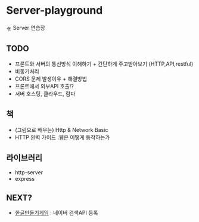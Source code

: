 # Server-playground
🛸 Server 연습장

## TODO

- 프론트와 서버의 통신방식 이해하기 + 간단하게 주고받아보기 (HTTP,API,restful)
- 비동기처리
- CORS 문제 발생이유 + 해결방법
- 프론트에서 외부API 호출!?
- 서버 호스팅, 클라우드, 람다

## 책

- (그림으로 배우는) Http & Network Basic
- HTTP 완벽 가이드 :웹은 어떻게 동작하는가

## 라이브러리

- http-server
- express

## NEXT?

- [한글만들기게임](https://github.com/taenykim/hangul-word-game) : 네이버 검색API 등록
